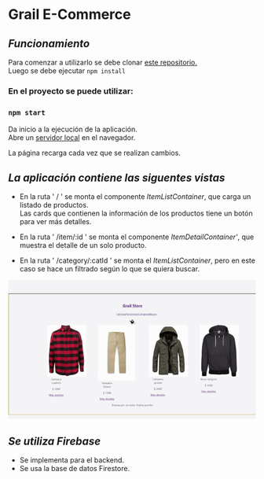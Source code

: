 # Grail E-Commerce
## _Funcionamiento_

Para comenzar a utilizarlo se debe clonar [este repositorio.](https://github.com/johnatan-ferre/react)\
Luego se debe ejecutar `npm install`



### En el proyecto se puede utilizar:

### `npm start`

Da inicio a la ejecución de la aplicación.\
Abre un [servidor local](http://localhost:3000) en el navegador.

La página recarga cada vez que se realizan cambios.

## _La aplicación contiene las siguentes vistas_

- En la ruta ' / ' se monta el componente _ItemListContainer_, que carga un listado de productos.\
Las cards que contienen la información de los productos tiene un botón para ver más detalles.

- En la ruta ' /item/:id ' se monta el componente _ItemDetailContainer'_, que muestra el detalle de un solo producto.

- En la ruta ' /category/:catId ' se monta el _ItemListContainer_, pero en este caso se hace un filtrado según lo que se quiera buscar.

![navegacion-grailecommerce](./public/images/grail-navegacion.gif)

## _Se utiliza Firebase_

- Se implementa para el backend.
- Se usa la base de datos Firestore.
